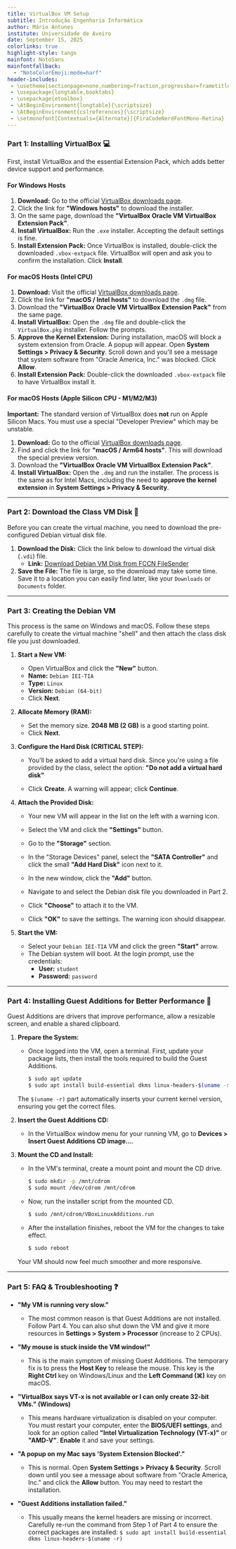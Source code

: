 ```yaml
---
title: VirtualBox VM Setup
subtitle: Introdução Engenharia Informática
author: Mário Antunes
institute: Universidade de Aveiro
date: September 15, 2025
colorlinks: true
highlight-style: tango
mainfont: NotoSans
mainfontfallback:
  - "NotoColorEmoji:mode=harf"
header-includes:
 - \usetheme[sectionpage=none,numbering=fraction,progressbar=frametitle]{metropolis}
 - \usepackage{longtable,booktabs}
 - \usepackage{etoolbox}
 - \AtBeginEnvironment{longtable}{\scriptsize}
 - \AtBeginEnvironment{cslreferences}{\scriptsize}
 - \setmonofont[Contextuals={Alternate}]{FiraCodeNerdFontMono-Retina}
---
```


### Part 1: Installing VirtualBox 💻

First, install VirtualBox and the essential Extension Pack, which adds better device support and performance.

#### For Windows Hosts

1.  **Download:** Go to the official [VirtualBox downloads page](https://www.virtualbox.org/wiki/Downloads).
2.  Click the link for **"Windows hosts"** to download the installer.
3.  On the same page, download the **"VirtualBox Oracle VM VirtualBox Extension Pack"**.
4.  **Install VirtualBox:** Run the `.exe` installer. Accepting the default settings is fine.
5.  **Install Extension Pack:** Once VirtualBox is installed, double-click the downloaded `.vbox-extpack` file. VirtualBox will open and ask you to confirm the installation. Click **Install**.

#### For macOS Hosts (Intel CPU)

1.  **Download:** Visit the official [VirtualBox downloads page](https://www.virtualbox.org/wiki/Downloads).
2.  Click the link for **"macOS / Intel hosts"** to download the `.dmg` file.
3.  Download the **"VirtualBox Oracle VM VirtualBox Extension Pack"** from the same page.
4.  **Install VirtualBox:** Open the `.dmg` file and double-click the `VirtualBox.pkg` installer. Follow the prompts.
5.  **Approve the Kernel Extension:** During installation, macOS will block a system extension from Oracle. A popup will appear. Open **System Settings \> Privacy & Security**. Scroll down and you'll see a message that system software from "Oracle America, Inc." was blocked. Click **Allow**.
6.  **Install Extension Pack:** Double-click the downloaded `.vbox-extpack` file to have VirtualBox install it.

#### For macOS Hosts (Apple Silicon CPU - M1/M2/M3)

**Important:** The standard version of VirtualBox does **not** run on Apple Silicon Macs. You must use a special "Developer Preview" which may be unstable.

1.  **Download:** Go to the official [VirtualBox downloads page](https://www.virtualbox.org/wiki/Downloads).
2.  Find and click the link for **"macOS / Arm64 hosts"**. This will download the special preview version.
3.  Download the **"VirtualBox Oracle VM VirtualBox Extension Pack"**.
4.  **Install VirtualBox:** Open the `.dmg` and run the installer. The process is the same as for Intel Macs, including the need to **approve the kernel extension** in **System Settings \> Privacy & Security**.

-----

### Part 2: Download the Class VM Disk 📀

Before you can create the virtual machine, you need to download the pre-configured Debian virtual disk file.

1.  **Download the Disk:** Click the link below to download the virtual disk (`.vdi`) file.
      * **Link:** [Download Debian VM Disk from FCCN FileSender](https://filesender.fccn.pt/?s=download&token=6eb748bf-0687-412f-822c-942fdb369ae8)
2.  **Save the File:** The file is large, so the download may take some time. Save it to a location you can easily find later, like your `Downloads` or `Documents` folder.

-----

### Part 3: Creating the Debian VM

This process is the same on Windows and macOS. Follow these steps carefully to create the virtual machine "shell" and then attach the class disk file you just downloaded.

1.  **Start a New VM:**

      * Open VirtualBox and click the **"New"** button.
      * **Name:** `Debian IEI-TIA`
      * **Type:** `Linux`
      * **Version:** `Debian (64-bit)`
      * Click **Next**.

2.  **Allocate Memory (RAM):**

      * Set the memory size. **2048 MB (2 GB)** is a good starting point.
      * Click **Next**.

3.  **Configure the Hard Disk (CRITICAL STEP):**

      * You'll be asked to add a virtual hard disk. Since you're using a file provided by the class, select the option:
        **"Do not add a virtual hard disk"**

      * Click **Create**. A warning will appear; click **Continue**.

4.  **Attach the Provided Disk:**

      * Your new VM will appear in the list on the left with a warning icon.

      * Select the VM and click the **"Settings"** button.

      * Go to the **"Storage"** section.

      * In the "Storage Devices" panel, select the **"SATA Controller"** and click the small **"Add Hard Disk"** icon next to it.

      * In the new window, click the **"Add"** button.

      * Navigate to and select the Debian disk file you downloaded in Part 2.

      * Click **"Choose"** to attach it to the VM.

      * Click **"OK"** to save the settings. The warning icon should disappear.

5.  **Start the VM:**

      * Select your `Debian IEI-TIA` VM and click the green **"Start"** arrow.
      * The Debian system will boot. At the login prompt, use the credentials:
          * **User:** `student`
          * **Password:** `password`

-----

### Part 4: Installing Guest Additions for Better Performance 🚀

Guest Additions are drivers that improve performance, allow a resizable screen, and enable a shared clipboard.

1.  **Prepare the System:**

      * Once logged into the VM, open a terminal. First, update your package lists, then install the tools required to build the Guest Additions.
        ```bash
        $ sudo apt update
        $ sudo apt install build-essential dkms linux-headers-$(uname -r)
        ```

    The `$(uname -r)` part automatically inserts your current kernel version, ensuring you get the correct files.

2.  **Insert the Guest Additions CD:**

      * In the VirtualBox window menu for your running VM, go to **Devices \> Insert Guest Additions CD image...**.

3.  **Mount the CD and Install:**

      * In the VM's terminal, create a mount point and mount the CD drive.
        ```bash
        $ sudo mkdir -p /mnt/cdrom
        $ sudo mount /dev/cdrom /mnt/cdrom
        ```
      * Now, run the installer script from the mounted CD.
        ```bash
        $ sudo /mnt/cdrom/VBoxLinuxAdditions.run
        ```
      * After the installation finishes, reboot the VM for the changes to take effect.
        ```bash
        $ sudo reboot
        ```

    Your VM should now feel much smoother and more responsive.

-----

### Part 5: FAQ & Troubleshooting ❓

  * **"My VM is running very slow."**

      * The most common reason is that Guest Additions are not installed. Follow Part 4. You can also shut down the VM and give it more resources in **Settings \> System \> Processor** (increase to 2 CPUs).

  * **"My mouse is stuck inside the VM window\!"**

      * This is the main symptom of missing Guest Additions. The temporary fix is to press the **Host Key** to release the mouse. This key is the **Right Ctrl** key on Windows/Linux and the **Left Command (⌘)** key on macOS.

  * **"VirtualBox says VT-x is not available or I can only create 32-bit VMs." (Windows)**

      * This means hardware virtualization is disabled on your computer. You must restart your computer, enter the **BIOS/UEFI settings**, and look for an option called **"Intel Virtualization Technology (VT-x)"** or **"AMD-V"**. **Enable** it and save your settings.

  * **"A popup on my Mac says 'System Extension Blocked'."**

      * This is normal. Open **System Settings \> Privacy & Security**. Scroll down until you see a message about software from "Oracle America, Inc." and click the **Allow** button. You may need to restart the installation.

  * **"Guest Additions installation failed."**

      * This usually means the kernel headers are missing or incorrect. Carefully re-run the command from Step 1 of Part 4 to ensure the correct packages are installed:
        `$ sudo apt install build-essential dkms linux-headers-$(uname -r)`
